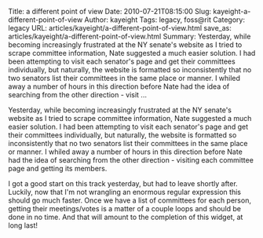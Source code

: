 Title: a different point of view
Date: 2010-07-21T08:15:00
Slug: kayeight-a-different-point-of-view
Author: kayeight
Tags: legacy, foss@rit
Category: legacy
URL: articles/kayeight/a-different-point-of-view.html
save_as: articles/kayeight/a-different-point-of-view.html
Summary: Yesterday, while becoming increasingly frustrated at the NY senate's website as I tried to scrape committee information, Nate suggested a much easier solution. I had been attempting to visit each senator's page and get their committees individually, but naturally, the website is formatted so inconsistently that no two senators list their committees in the same place or manner. I whiled away a number of hours in this direction before Nate had the idea of searching from the other direction - visit ... 

Yesterday, while becoming increasingly frustrated at the NY senate's website
as I tried to scrape committee information, Nate suggested a much easier
solution. I had been attempting to visit each senator's page and get their
committees individually, but naturally, the website is formatted so
inconsistently that no two senators list their committees in the same place or
manner. I whiled away a number of hours in this direction before Nate had the
idea of searching from the other direction - visiting each committee page and
getting its members.

I got a good start on this track yesterday, but had to leave shortly after.
Luckily, now that I'm not wrangling an enormous regular expression this should
go much faster. Once we have a list of committees for each person, getting
their meetings/votes is a matter of a couple loops and should be done in no
time. And that will amount to the completion of this widget, at long last!

